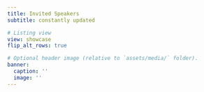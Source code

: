 ```yaml
---
title: Invited Speakers
subtitle: constantly updated

# Listing view
view: showcase
flip_alt_rows: true

# Optional header image (relative to `assets/media/` folder).
banner:
  caption: ''
  image: ''
---
```

